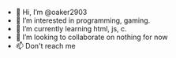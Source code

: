 - 👋 Hi, I’m @oaker2903
- 👀 I’m interested in programming, gaming.
- 🌱 I’m currently learning html, js, c.
- 💞️ I’m looking to collaborate on nothing for now
- 📫 Don't reach me

<!---
oaker2903/oaker2903 is a ✨ special ✨ repository because its `README.md` (this file) appears on your GitHub profile.
You can click the Preview link to take a look at your changes.
--->
